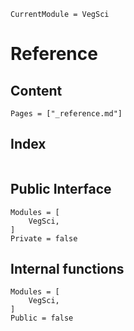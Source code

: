 

``` @meta
CurrentModule = VegSci
```

# Reference

## Content

``` @contents
Pages = ["_reference.md"]
```

## Index

``` @index
```

## Public Interface

``` @autodocs
Modules = [
    VegSci,
]
Private = false
```

## Internal functions

``` @autodocs
Modules = [
    VegSci,
]
Public = false
```
